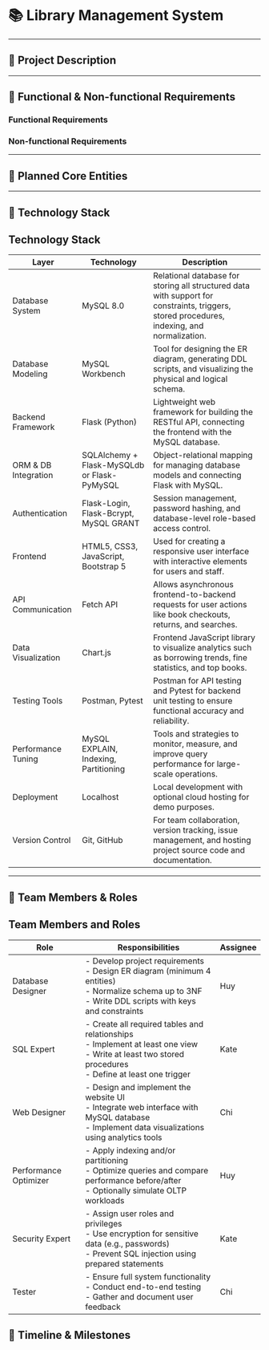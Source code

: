 # 📚 Library Management System
---

## 📄 Project Description

---

## 🎯 Functional & Non-functional Requirements

### Functional Requirements


###  Non-functional Requirements

---


## 🧱 Planned Core Entities

---


## 🔧 Technology Stack

## Technology Stack

| Layer                | Technology                   | Description |
|----------------------|------------------------------|-------------|
| Database System      | MySQL 8.0                    | Relational database for storing all structured data with support for constraints, triggers, stored procedures, indexing, and normalization. |
| Database Modeling    | MySQL Workbench              | Tool for designing the ER diagram, generating DDL scripts, and visualizing the physical and logical schema. |
| Backend Framework    | Flask (Python)               | Lightweight web framework for building the RESTful API, connecting the frontend with the MySQL database. |
| ORM & DB Integration | SQLAlchemy + Flask-MySQLdb or Flask-PyMySQL | Object-relational mapping for managing database models and connecting Flask with MySQL. |
| Authentication       | Flask-Login, Flask-Bcrypt, MySQL GRANT | Session management, password hashing, and database-level role-based access control. |
| Frontend             | HTML5, CSS3, JavaScript, Bootstrap 5 | Used for creating a responsive user interface with interactive elements for users and staff. |
| API Communication    | Fetch API           | Allows asynchronous frontend-to-backend requests for user actions like book checkouts, returns, and searches. |
| Data Visualization   | Chart.js                     | Frontend JavaScript library to visualize analytics such as borrowing trends, fine statistics, and top books. |
| Testing Tools        | Postman, Pytest              | Postman for API testing and Pytest for backend unit testing to ensure functional accuracy and reliability. |
| Performance Tuning   | MySQL EXPLAIN, Indexing, Partitioning | Tools and strategies to monitor, measure, and improve query performance for large-scale operations. |
| Deployment           | Localhost | Local development with optional cloud hosting for demo purposes. |
| Version Control      | Git, GitHub                  | For team collaboration, version tracking, issue management, and hosting project source code and documentation. |


---

## 👥 Team Members & Roles
## Team Members and Roles

| Role                   | Responsibilities | Assignee |
|------------------------|------------------|----------|
| Database Designer      | - Develop project requirements<br>- Design ER diagram (minimum 4 entities)<br>- Normalize schema up to 3NF<br>- Write DDL scripts with keys and constraints | Huy |
| SQL Expert             | - Create all required tables and relationships<br>- Implement at least one view<br>- Write at least two stored procedures<br>- Define at least one trigger | Kate |
| Web Designer           | - Design and implement the website UI<br>- Integrate web interface with MySQL database<br>- Implement data visualizations using analytics tools | Chi |
| Performance Optimizer  | - Apply indexing and/or partitioning<br>- Optimize queries and compare performance before/after<br>- Optionally simulate OLTP workloads | Huy |
| Security Expert        | - Assign user roles and privileges<br>- Use encryption for sensitive data (e.g., passwords)<br>- Prevent SQL injection using prepared statements | Kate |
| Tester                 | - Ensure full system functionality<br>- Conduct end-to-end testing<br>- Gather and document user feedback | Chi |

## 📅 Timeline & Milestones
